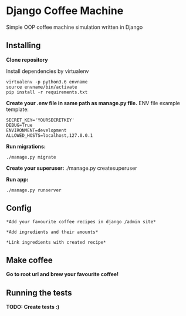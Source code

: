 # Django Coffee Machine

Simple OOP coffee machine simulation written in Django

## Installing

**Clone repository**

Install dependencies by virtualenv

```
virtualenv -p python3.6 envname
source envname/bin/activate
pip install -r requirements.txt
```

**Create your .env file in same path as manage.py file.**
ENV file example template:
```
SECRET_KEY='YOURSECRETKEY'
DEBUG=True
ENVIRONMENT=development
ALLOWED_HOSTS=localhost,127.0.0.1
```

**Run migrations:**
```
./manage.py migrate
```

**Create your superuser:**
./manage.py createsuperuser

**Run app:**
```
./manage.py runserver
```

## Config
```
*Add your favourite coffee recipes in django /admin site*

*Add ingredients and their amounts*

*Link ingredients with created recipe*
```

## Make coffee

**Go to root url and brew your favourite coffee!**

## Running the tests

**TODO: Create tests :)**

